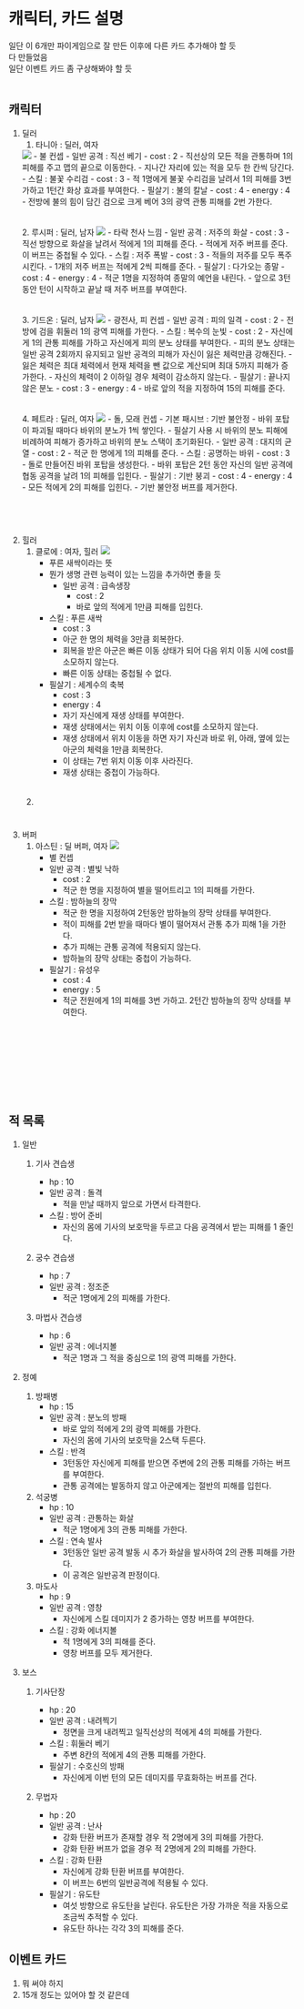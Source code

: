 # 캐릭터, 카드 설명

일단 이 6개만 파이게임으로 잘 만든 이후에 다른 카드 추가해야 할 듯<br>
다 만들었음<br>
일단 이벤트 카드 좀 구상해봐야 할 듯<br>
<br>
## 캐릭터
1. 딜러
    1. 타니아 : 딜러, 여자
      <img src="./PlayerCards/Tania/tania_card.png">
      - 불 컨셉
      - 일반 공격 : 직선 베기
        - cost : 2
        - 직선상의 모든 적을 관통하며 1의 피해를 주고 맵의 끝으로 이동한다. 
        - 지나간 자리에 있는 적을 모두 한 칸씩 당긴다. 
      - 스킬 : 불꽃 수리검
        - cost : 3
        - 적 1명에게 불꽃 수리검을 날려서 1의 피해를 3번 가하고 1턴간 화상 효과를 부여한다.
      - 필살기 : 불의 칼날
        - cost : 4
        - energy : 4
        - 전방에 불의 힘이 담긴 검으로 크게 베어 3의 광역 관통 피해를 2번 가한다.
   <br><br><br>
   2. 루시퍼 : 딜러, 남자
      <img src="./PlayerCards/Lucifer/lucifer_card.png">
      - 타락 천사 느낌
      - 일반 공격 : 저주의 화살
        - cost : 3
        - 직선 방향으로 화살을 날려서 적에게 1의 피해를 준다. 
        - 적에게 저주 버프를 준다. 이 버프는 중첩될 수 있다. 
      - 스킬 : 저주 폭발
        - cost : 3
        - 적들의 저주를 모두 폭주시킨다. 
        - 1개의 저주 버프는 적에게 2씩 피해를 준다. 
      - 필살기 : 다가오는 종말
        - cost : 4
        - energy : 4
        - 적군 1명을 지정하여 종말의 예언을 내린다.  
        - 앞으로 3턴동안 턴이 시작하고 끝날 때 저주 버프를 부여한다.
   <br><br><br>
   3. 기드온 : 딜러, 남자
      <img src="./PlayerCards/Gidon/gidon_card.png">
      - 광전사, 피 컨셉
      - 일반 공격 : 피의 일격
        - cost : 2
        - 전방에 검을 휘둘러 1의 광역 피해를 가한다. 
      - 스킬 : 복수의 눈빛
        - cost : 2
        - 자신에게 1의 관통 피해를 가하고 자신에게 피의 분노 상태를 부여한다. 
        - 피의 분노 상태는 일반 공격 2회까지 유지되고 일반 공격의 피해가 자신이 잃은 체력만큼 강해진다. 
        - 잃은 체력은 최대 체력에서 현재 체력을 뺀 값으로 계산되며 최대 5까지 피해가 증가한다. 
        - 자신의 체력이 2 이하일 경우 체력이 감소하지 않는다. 
      - 필살기 : 끝나지 않은 분노
        - cost : 3
        - energy : 4
        - 바로 앞의 적을 지정하여 15의 피해를 준다. 
   <br><br><br>
   4. 페트라 : 딜러, 여자
      <img src="./PlayerCards/Petra/petra_card.png">
      - 돌, 모래 컨셉
      - 기본 패시브 : 기반 불안정
        - 바위 포탑이 파괴될 때마다 바위의 분노가 1씩 쌓인다. 
        - 필살기 사용 시 바위의 분노 피해에 비례하여 피해가 증가하고 바위의 분노 스택이 초기화된다. 
      - 일반 공격 : 대지의 균열
        - cost : 2
        - 적군 한 명에게 1의 피해를 준다. 
      - 스킬 : 공명하는 바위
        - cost : 3
        - 돌로 만들어진 바위 포탑을 생성한다. 
        - 바위 포탑은 2턴 동안 자신의 일반 공격에 협동 공격을 날려 1의 피해를 입힌다. 
      - 필살기 : 기반 붕괴
        - cost : 4
        - energy : 4
        - 모든 적에게 2의 피해를 입힌다.
        - 기반 불안정 버프를 제거한다. 
   <br><br><br>
#
2. 힐러
   1. 클로에 : 여자, 힐러
      <img src="./PlayerCards/Chloe/chloe_card.png">
      - 푸른 새싹이라는 뜻
      - 뭔가 생명 관련 능력이 있는 느낌을 추가하면 좋을 듯
        - 일반 공격 : 급속생장
          - cost : 2
          - 바로 앞의 적에게 1만큼 피해를 입힌다. 
      - 스킬 : 푸른 새싹
        - cost : 3
        - 아군 한 명의 체력을 3만큼 회복한다. 
        - 회복을 받은 아군은 빠른 이동 상태가 되어 다음 위치 이동 시에 cost를 소모하지 않는다. 
        - 빠른 이동 상태는 중첩될 수 없다. 
      - 필살기 : 세계수의 축복
        - cost : 3
        - energy : 4
        - 자기 자신에게 재생 상태를 부여한다. 
        - 재생 상태에서는 위치 이동 이후에 cost를 소모하지 않는다.
        - 재생 상태에서 위치 이동을 하면 자기 자신과 바로 위, 아래, 옆에 있는 아군의 체력을 1만큼 회복한다. 
        - 이 상태는 7번 위치 이동 이후 사라진다. 
        - 재생 상태는 중첩이 가능하다. 
   <br><br><br>
   2. 
#
3. 버퍼
   1. 아스틴 : 딜 버퍼, 여자
      <img src="./PlayerCards/Astin/astin_card.png">
      - 별 컨셉
      - 일반 공격 : 별빛 낙하
        - cost : 2
        - 적군 한 명을 지정하여 별을 떨어트리고 1의 피해를 가한다. 
      - 스킬 : 밤하늘의 장막
        - 적군 한 명을 지정하여 2턴동안 밤하늘의 장막 상태를 부여한다. 
        - 적이 피해를 2번 받을 때마다 별이 떨어져서 관통 추가 피해 1을 가한다. 
        - 추가 피해는 관통 공격에 적용되지 않는다. 
        - 밤하늘의 장막 상태는 중첩이 가능하다. 
      - 필살기 : 유성우
        - cost : 4
        - energy : 5
        - 적군 전원에게 1의 피해를 3번 가하고. 2턴간 밤하늘의 장막 상태를 부여한다. 
   <br><br><br>
<br><br><br><br><br><br>



## 적 목록
1. 일반
   1. 기사 견습생
      - hp : 10
      - 일반 공격 : 돌격
        - 적을 만날 때까지 앞으로 가면서 타격한다. 
      - 스킬 : 방어 준비
        - 자신의 몸에 기사의 보호막을 두르고 다음 공격에서 받는 피해를 1 줄인다.

   2. 궁수 견습생
      - hp : 7
      - 일반 공격 : 정조준
        - 적군 1명에게 2의 피해를 가한다. 

   3. 마법사 견습생
      - hp : 6
      - 일반 공격 : 에너지볼
        - 적군 1명과 그 적을 중심으로 1의 광역 피해를 가한다. 
   
2. 정예
   1. 방패병
      - hp : 15
      - 일반 공격 : 분노의 방패
        - 바로 앞의 적에게 2의 광역 피해를 가한다. 
        - 자신의 몸에 기사의 보호막을 2스택 두른다. 
      - 스킬 : 반격
        - 3턴동안 자신에게 피해를 받으면 주변에 2의 관통 피해를 가하는 버프를 부여한다. 
        - 관통 공격에는 발동하지 않고 아군에게는 절반의 피해를 입힌다. 
   2. 석궁병
      - hp : 10
      - 일반 공격 : 관통하는 화살
        - 적군 1명에게 3의 관통 피해를 가한다. 
      - 스킬 : 연속 발사
        - 3턴동안 일반 공격 발동 시 추가 화살을 발사하여 2의 관통 피해를 가한다. 
        - 이 공격은 일반공격 판정이다. 
   3. 마도사
      - hp : 9
      - 일반 공격 : 영창
        - 자신에게 스킬 데미지가 2 증가하는 영창 버프를 부여한다. 
      - 스킬 : 강화 에너지볼
        - 적 1명에게 3의 피해를 준다. 
        - 영창 버프를 모두 제거한다. 


3. 보스
   1. 기사단장
      - hp : 20
      - 일반 공격 : 내려찍기
        - 정면을 크게 내려찍고 일직선상의 적에게 4의 피해를 가한다.
      - 스킬 : 휘둘러 베기
        - 주변 8칸의 적에게 4의 관통 피해를 가한다. 
      - 필살기 : 수호신의 방패
        - 자신에게 이번 턴의 모든 데미지를 무효화하는 버프를 건다. 

   2. 무법자
      - hp : 20
      - 일반 공격 : 난사
        - 강화 탄환 버프가 존재할 경우 적 2명에게 3의 피해를 가한다.
        - 강화 탄환 버프가 없을 경우 적 2명에게 2의 피해를 가한다. 
      - 스킬 : 강화 탄환
        - 자신에게 강화 탄환 버프를 부여한다. 
        - 이 버프는 6번의 일반공격에 적용될 수 있다. 
      - 필살기 : 유도탄
        - 여섯 방향으로 유도탄을 날린다. 유도탄은 가장 가까운 적을 자동으로 조금씩 추적할 수 있다. 
        - 유도탄 하나는 각각 3의 피해를 준다. 

## 이벤트 카드
1. 뭐 써야 하지
2. 15개 정도는 있어야 할 것 같은데